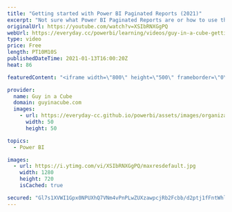 ```yaml
---
title: "Getting started with Power BI Paginated Reports (2021)"
excerpt: "Not sure what Power BI Paginated Reports are or how to use them? Patrick walks you through and points you to some great resources to get up and running quickly.  Power BI Paginated Reports require either Power BI Premium Per User or Power BI Premium capacity.  Paginated Report In a Day: https://docs.microsoft.com/power-bi/learning-catalog/paginated-reports-online-course"
originalUrl: https://youtube.com/watch?v=XSIbRNXGgPQ
webUrl: https://everyday.cc/powerbi/learning/videos/guy-in-a-cube-getting-started-with-power-bi-paginated-reports-2021/
type: video
price: Free
length: PT10M10S
publishedDateTime: 2021-01-13T16:00:20Z
heat: 86

featuredContent: "<iframe width=\"800\" height=\"500\" frameborder=\"0\" src=\"https://www.youtube.com/embed/XSIbRNXGgPQ\" allow=\"accelerometer; autoplay; encrypted-media; gyroscope; picture-in-picture\" allowfullscreen></iframe>"

provider:
  name: Guy in a Cube
  domain: guyinacube.com
  images:
    - url: https://everyday-cc.github.io/powerbi/assets/images/organizations/guyinacube.com-50x50.jpg
      width: 50
      height: 50

topics:
  - Power BI

images:
  - url: https://i.ytimg.com/vi/XSIbRNXGgPQ/maxresdefault.jpg
    width: 1280
    height: 720
    isCached: true

secured: "Gl7s1XVWI1Gpx0NPUXhQ7VNm4vPnPLwZUXzawpcjRb2Fcbb/d2ptj1fFntWhlol9MqEv30XATQwuwW6DTeCGsq41+sVug1PHM67yf/gjE7s9jSJrkf13Q6csWDsTEeU8BjVAQGAV+y9iPtfZMMvh7tgeJ2NNfssSdrR2BG5MdPk7DWaGGsK7kONr0iiXLk4Y2yAmqsdPU7Lrcw7UB+HLb1AyywjZ8IemMmBeh4P96xTCVrmHyJAxvKbAM/KZxiR8lSStiW2miRSCc+pMvmsaUY0RaELwUzbfjVxXX9eYBM8RQ2UzVRc92l1JxZZ5lFELiQmHv1EgG7wHB9gFnuEt0/SDIVoisaekEzp7oppzcs1qSjbL11AQWQu0w+8b8lkxPds/HJdQljvG1387v+RPjbGKBUWck9tkI3s0EQ6T4dE=;gQ+DN63K+BwHoFXHqPu3Jg=="
---
```


